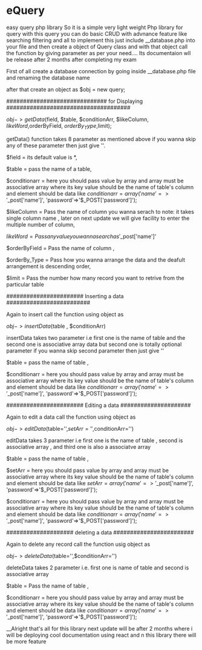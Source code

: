 # eQuery
easy query php library
So it is a simple very light weight Php library for query with this  query you can do basic CRUD with advnance feature like searching filtering and all 
to implement this  just include __database.php into your file 
and then create a object of Query class and with that object call the function by giving parameter as per your need....
Its documentaion wll be release after 2 months after completing my exam 


First of all create a database  connection by going inside __database.php file and renaming the database name 

after that create an object as
$obj = new query;

############################## for Displaying #####################################

$obj->getData($field, $table, $conditionArr, $likeColumn, $likeWord,$orderByField, $orderBy_Type,$limit);

getData() function takes 8 parameter as mentioned above if you wanna skip any of these parameter then just give ''.

$field = its default value is *,

$table = pass the name of a table,

$conditionarr = here you should pass value by array and array must be associative array where its key value should be the name of table's column and element should be data like
                $conditionarr = array( 'name'=>'$_post['name']',
                                        'password'=>'$_POST['password']');

$likeColumn = Pass the name of column you wanna serach to note: it takes single column name , later on next update we will give facility to enter the multiple number of  column,

$likeWord = Pass any value you wanna search as '$_post['name']'

$orderByField = Pass the name of column ,

$orderBy_Type = Pass how you wanna arrange the data and the deafult arrangement is descending order,

$limit = Pass the number how many record you want to retrive from the particular table

####################### Inserting a data #########################

Again to insert call the function using object as

$obj->insertData($table , $conditionArr)

insertData takes two parameter i.e first one is the name of table and the second one is associative array data but second one is totally optional parameter if you wanna skip second parameter then just give ''


$table = pass the name of table ,

$conditionarr = here you should pass value by array and array must be associative array where its key value should be the name of table's column and element should be data like
                $conditionarr = array( 'name'=>'$_post['name']',
                                        'password'=>'$_POST['password']');

####################### Editing a data #####################


Again to edit a data call the function using object as 


$obj->editData($table='',$setArr='',$conditionArr='')

editData takes 3 parameter i.e first one is the name  of table , second is associative array , and third one is also a associatve array

$table = pass the name of table ,

$setArr = here you should pass value by array and array must be associative array where its key value should be the name of table's column and element should be data like
                $setArr = array( 'name'=>'$_post['name']',
                                        'password'=>'$_POST['password']');


$conditionarr = here you should pass value by array and array must be associative array where its key value should be the name of table's column and element should be data like
                $conditionarr = array( 'name'=>'$_post['name']',
                                        'password'=>'$_POST['password']');
                                        

#################### deleting a data  ########################

Again to delete any record call the function usig object as 

$obj->deleteData($table='',$conditionArr='')

deleteData takes 2 parameter i.e. first one is name of table  and second  is associative array


$table = Pass the name of table ,


$conditionarr = here you should pass value by array and array must be associative array where its key value should be the name of table's column and element should be data like
                $conditionarr = array( 'name'=>'$_post['name']',
                                        'password'=>'$_POST['password']');
                                        
                                        
__Alright that's all for this library next update will be after 2  months where i will be deploying cool documentation using react and n this library there will be more feature  

